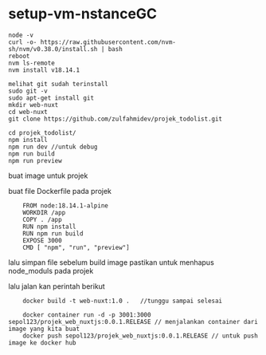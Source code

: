 # setup-vm-nstanceGC

    node -v
    curl -o- https://raw.githubusercontent.com/nvm-sh/nvm/v0.38.0/install.sh | bash
    reboot
    nvm ls-remote
    nvm install v18.14.1
    
    melihat git sudah terinstall
    sudo git -v
    sudo apt-get install git
    mkdir web-nuxt
    cd web-nuxt
    git clone https://github.com/zulfahmidev/projek_todolist.git
    
    cd projek_todolist/
    npm install
    npm run dev //untuk debug
    npm run build
    npm run preview 





buat image untuk projek

buat file Dockerfile pada projek

        FROM node:18.14.1-alpine
        WORKDIR /app
        COPY . /app
        RUN npm install
        RUN npm run build
        EXPOSE 3000
        CMD [ "npm", "run", "preview"]
        
lalu simpan file sebelum build image pastikan untuk menhapus node_moduls pada projek

lalu jalan kan perintah berikut

        docker build -t web-nuxt:1.0 .   //tunggu sampai selesai
        
        docker container run -d -p 3001:3000 sepol123/projek_web_nuxtjs:0.0.1.RELEASE // menjalankan container dari image yang kita buat
        docker push sepol123/projek_web_nuxtjs:0.0.1.RELEASE // untuk push image ke docker hub
        
